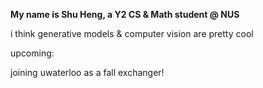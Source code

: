 **My name is Shu Heng, a Y2 CS & Math student @ NUS**

i think generative models & computer vision are pretty cool

upcoming:

joining uwaterloo as a fall exchanger!
